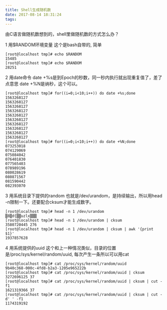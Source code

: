 ```yaml
---
title: Shell生成随机数
date: 2017-08-14 18:31:24
tags:
---
```


由C语言做随机数想到的，shell里做随机数的方式怎么办？

1 用$RANDOM环境变量
这个是bash自带的, 简单
```
[root@localhost tmp]# echo $RANDOM
15485
[root@localhost tmp]# echo $RANDOM
28251
```

2 用date命令
date +%s是到Epoch的秒数，同一秒内执行就出现重复值了，差了点意思
date +%N是纳秒，这个可以。

```
[root@localhost tmp]# for((i=0;i<10;i++)) do date +%s;done
1563268127
1563268127
1563268127
1563268127
1563268127
1563268127
1563268127
1563268127
1563268127
1563268127
[root@localhost tmp]# for((i=0;i<10;i++)) do date +%N;done
073253018
074129069
075084042
076401830
077565403
078989196
080028619
080871567
081590442
082393070
```


3 用系统目录下提供的random
也就是/dev/urandom，是持续输出，所以用head -n限制一下。还要配合cksum才能生成数字。

```
[root@localhost tmp]# head -n 1 /dev/urandom
▒8▒d{▒▒uzlx▒▒▒
[root@localhost tmp]# head -n 1 /dev/urandom | cksum
3580720445 276
[root@localhost tmp]# head -n 1 /dev/urandom | cksum | awk '{print $1}'
1937857628

```

4 用系统提供的uuid
这个和上一种情况类似，目录的位置是/proc/sys/kernel/random/uuid, 每次产生一条所以可以用cat

```
[root@localhost tmp]# cat /proc/sys/kernel/random/uuid
9b40c368-000c-4fd8-b2a3-1205e965222b
[root@localhost tmp]# cat /proc/sys/kernel/random/uuid | cksum
3272696125 37
[root@localhost tmp]# cat /proc/sys/kernel/random/uuid | cksum | cut -f1
1621319366 37
[root@localhost tmp]# cat /proc/sys/kernel/random/uuid | cksum | cut -d' ' -f1
1174319192
```


